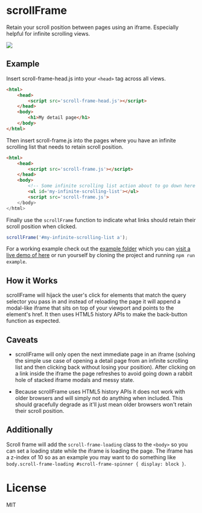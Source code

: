 # scrollFrame

Retain your scroll position between pages using an iframe. Especially helpful for infinite scrolling views.

![](http://www.explainxkcd.com/wiki/images/5/56/infinite_scrolling.png)

## Example

Insert scroll-frame-head.js into your `<head>` tag across all views.

````html
<html>
    <head>
        <script src='scroll-frame-head.js'></script>
    </head>
    <body>
        <h1>My detail page</h1>
    </body>
</html>
````

Then insert scroll-frame.js into the pages where you have an infinite scrolling list that needs to retain scroll position.

````html
<html>
    <head>
        <script src='scroll-frame.js'></script>
    </head>
    <body>
        <!-- Some infinite scrolling list action about to go down here -->
        <ul id='my-infinite-scrolling-list'></ul>
        <script src='scroll-frame.js'>
    </body>
</html>
````

Finally use the `scrollFrame` function to indicate what links should retain their scroll position when clicked.

````javascript
scrollFrame('#my-infinite-scrolling-list a');
````

For a working example check out the [example folder](https://github.com/artsy/scroll-frame/tree/master/example) which you can [visit a live demo of here](http://artsy.github.io/scroll-frame/demo.html) or run yourself by cloning the project and running `npm run example`.

## How it Works

scrollFrame will hijack the user's click for elements that match the query selector you pass in and instead of reloading the page it will append a modal-like iframe that sits on top of your viewport and points to the element's href. It then uses HTML5 history APIs to make the back-button function as expected.

## Caveats

* scrollFrame will only open the next immediate page in an iframe (solving the simple use case of opening a detail page from an infinite scrolling list and then clicking back without losing your position). After clicking on a link inside the iframe the page refreshes to avoid going down a rabbit hole of stacked iframe modals and messy state.

* Because scrollFrame uses HTML5 history APIs it does not work with older browsers and will simply not do anything when included. This should gracefully degrade as it'll just mean older browsers won't retain their scroll position.

## Additionally

Scroll frame will add the `scroll-frame-loading` class to the `<body>` so you can set a loading state while the iframe is loading the page. The iframe has a z-index of 10 so as an example you may want to do something like `body.scroll-frame-loading #scroll-frame-spinner { display: block }`.

# License

MIT

